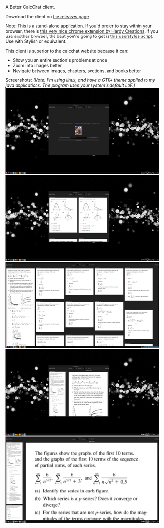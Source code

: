 A Better CalcChat client.

Download the client on [the releases page](https://github.com/thepaperpilot/BetterCalcChat/releases)

Note: This is a stand-alone application. 
If you'd prefer to stay within your browser, there is [this very nice chrome extension by Hardy Creations](https://chrome.google.com/webstore/detail/calc-chat-cleanup/ghbaoonbpgameecbhgmlcomljjdikbln?hl=en-US). 
If you use another browser, the best you're going to get is [this userstyles script](https://userstyles.org/styles/86113/calcchat-reflowed). Use with Stylish or equivalent.

This client is superior to the calcchat website because it can:
- Show you an entire section's problems at once
- Zoom into images better
- Navigate between images, chapters, sections, and books better

Screenshots:
_(Note: I'm using linux, and have a GTK+ theme applied to my java applications. The program uses your system's default LaF.)_
![Book Selector](https://github.com/thepaperpilot/BetterCalcChat/raw/master/screenshots/Book%20Selector.png)
![Overview Mode Windowed](https://github.com/thepaperpilot/BetterCalcChat/raw/master/screenshots/Overview%20Mode%20Windowed.png)
![Overview Mode Fullscreen](https://github.com/thepaperpilot/BetterCalcChat/raw/master/screenshots/Overview%20Mode%20Fullscreen.png)
![Gallery Mode Windowed](https://github.com/thepaperpilot/BetterCalcChat/raw/master/screenshots/Gallery%20Mode%20Windowed.png)
![Gallery Mode Fullscreen](https://github.com/thepaperpilot/BetterCalcChat/raw/master/screenshots/Gallery%20Mode%20Fullscreen.png)
